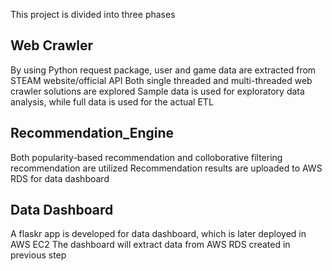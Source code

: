 This project is divided into three phases

## Web Crawler
By using Python request package, user and game data are extracted from STEAM website/official API
Both single threaded and multi-threaded web crawler solutions are explored
Sample data is used for exploratory data analysis, while full data is used for the actual ETL

## Recommendation_Engine
Both popularity-based recommendation and colloborative filtering recommendation are utilized
Recommendation results are uploaded to AWS RDS for data dashboard

## Data Dashboard
A flaskr app is developed for data dashboard, which is later deployed in AWS EC2
The dashboard will extract data from AWS RDS created in previous step
